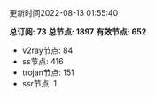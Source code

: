 更新时间2022-08-13 01:55:40

**总订阅: 73**
**总节点: 1897**
**有效节点: 652**
- v2ray节点: 84
- ss节点: 416
- trojan节点: 151
- ssr节点: 1
